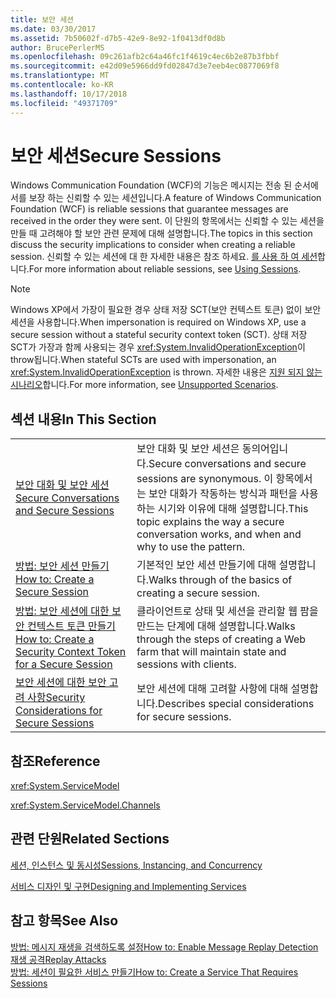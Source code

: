 ```yaml
---
title: 보안 세션
ms.date: 03/30/2017
ms.assetid: 7b50602f-d7b5-42e9-8e92-1f0413df0d8b
author: BrucePerlerMS
ms.openlocfilehash: 09c261afb2c64a46fc1f4619c4ec6b2e87b3fbbf
ms.sourcegitcommit: e42d09e5966dd9fd02847d3e7eeb4ec0877069f8
ms.translationtype: MT
ms.contentlocale: ko-KR
ms.lasthandoff: 10/17/2018
ms.locfileid: "49371709"
---
```

# <a name="secure-sessions"></a><span data-ttu-id="7935d-102">보안 세션</span><span class="sxs-lookup"><span data-stu-id="7935d-102">Secure Sessions</span></span>
<span data-ttu-id="7935d-103">Windows Communication Foundation (WCF)의 기능은 메시지는 전송 된 순서에서를 보장 하는 신뢰할 수 있는 세션입니다.</span><span class="sxs-lookup"><span data-stu-id="7935d-103">A feature of Windows Communication Foundation (WCF) is reliable sessions that guarantee messages are received in the order they were sent.</span></span> <span data-ttu-id="7935d-104">이 단원의 항목에서는 신뢰할 수 있는 세션을 만들 때 고려해야 할 보안 관련 문제에 대해 설명합니다.</span><span class="sxs-lookup"><span data-stu-id="7935d-104">The topics in this section discuss the security implications to consider when creating a reliable session.</span></span> <span data-ttu-id="7935d-105">신뢰할 수 있는 세션에 대 한 자세한 내용은 참조 하세요. [를 사용 하 여 세션](../../../../docs/framework/wcf/using-sessions.md)합니다.</span><span class="sxs-lookup"><span data-stu-id="7935d-105">For more information about reliable sessions, see [Using Sessions](../../../../docs/framework/wcf/using-sessions.md).</span></span>  
  
> [!NOTE]
>  <span data-ttu-id="7935d-106">Windows XP에서 가장이 필요한 경우 상태 저장 SCT(보안 컨텍스트 토큰) 없이 보안 세션을 사용합니다.</span><span class="sxs-lookup"><span data-stu-id="7935d-106">When impersonation is required on Windows XP, use a secure session without a stateful security context token (SCT).</span></span> <span data-ttu-id="7935d-107">상태 저장 SCT가 가장과 함께 사용되는 경우 <xref:System.InvalidOperationException>이 throw됩니다.</span><span class="sxs-lookup"><span data-stu-id="7935d-107">When stateful SCTs are used with impersonation, an <xref:System.InvalidOperationException> is thrown.</span></span> <span data-ttu-id="7935d-108">자세한 내용은 [지원 되지 않는 시나리오](../../../../docs/framework/wcf/feature-details/unsupported-scenarios.md)합니다.</span><span class="sxs-lookup"><span data-stu-id="7935d-108">For more information, see [Unsupported Scenarios](../../../../docs/framework/wcf/feature-details/unsupported-scenarios.md).</span></span>  
  
## <a name="in-this-section"></a><span data-ttu-id="7935d-109">섹션 내용</span><span class="sxs-lookup"><span data-stu-id="7935d-109">In This Section</span></span>  
  
|||  
|-|-|  
|[<span data-ttu-id="7935d-110">보안 대화 및 보안 세션</span><span class="sxs-lookup"><span data-stu-id="7935d-110">Secure Conversations and Secure Sessions</span></span>](../../../../docs/framework/wcf/feature-details/secure-conversations-and-secure-sessions.md)|<span data-ttu-id="7935d-111">보안 대화 및 보안 세션은 동의어입니다.</span><span class="sxs-lookup"><span data-stu-id="7935d-111">Secure conversations and secure sessions are synonymous.</span></span> <span data-ttu-id="7935d-112">이 항목에서는 보안 대화가 작동하는 방식과 패턴을 사용하는 시기와 이유에 대해 설명합니다.</span><span class="sxs-lookup"><span data-stu-id="7935d-112">This topic explains the way a secure conversation works, and when and why to use the pattern.</span></span>|  
|[<span data-ttu-id="7935d-113">방법: 보안 세션 만들기</span><span class="sxs-lookup"><span data-stu-id="7935d-113">How to: Create a Secure Session</span></span>](../../../../docs/framework/wcf/feature-details/how-to-create-a-secure-session.md)|<span data-ttu-id="7935d-114">기본적인 보안 세션 만들기에 대해 설명합니다.</span><span class="sxs-lookup"><span data-stu-id="7935d-114">Walks through of the basics of creating a secure session.</span></span>|  
|[<span data-ttu-id="7935d-115">방법: 보안 세션에 대한 보안 컨텍스트 토큰 만들기</span><span class="sxs-lookup"><span data-stu-id="7935d-115">How to: Create a Security Context Token for a Secure Session</span></span>](../../../../docs/framework/wcf/feature-details/how-to-create-a-security-context-token-for-a-secure-session.md)|<span data-ttu-id="7935d-116">클라이언트로 상태 및 세션을 관리할 웹 팜을 만드는 단계에 대해 설명합니다.</span><span class="sxs-lookup"><span data-stu-id="7935d-116">Walks through the steps of creating a Web farm that will maintain state and sessions with clients.</span></span>|  
|[<span data-ttu-id="7935d-117">보안 세션에 대한 보안 고려 사항</span><span class="sxs-lookup"><span data-stu-id="7935d-117">Security Considerations for Secure Sessions</span></span>](../../../../docs/framework/wcf/feature-details/security-considerations-for-secure-sessions.md)|<span data-ttu-id="7935d-118">보안 세션에 대해 고려할 사항에 대해 설명합니다.</span><span class="sxs-lookup"><span data-stu-id="7935d-118">Describes special considerations for secure sessions.</span></span>|  
  
## <a name="reference"></a><span data-ttu-id="7935d-119">참조</span><span class="sxs-lookup"><span data-stu-id="7935d-119">Reference</span></span>  
 <xref:System.ServiceModel>  
  
 <xref:System.ServiceModel.Channels>  
  
## <a name="related-sections"></a><span data-ttu-id="7935d-120">관련 단원</span><span class="sxs-lookup"><span data-stu-id="7935d-120">Related Sections</span></span>  
 [<span data-ttu-id="7935d-121">세션, 인스턴스 및 동시성</span><span class="sxs-lookup"><span data-stu-id="7935d-121">Sessions, Instancing, and Concurrency</span></span>](../../../../docs/framework/wcf/feature-details/sessions-instancing-and-concurrency.md)  
  
 [<span data-ttu-id="7935d-122">서비스 디자인 및 구현</span><span class="sxs-lookup"><span data-stu-id="7935d-122">Designing and Implementing Services</span></span>](../../../../docs/framework/wcf/designing-and-implementing-services.md)  
  
## <a name="see-also"></a><span data-ttu-id="7935d-123">참고 항목</span><span class="sxs-lookup"><span data-stu-id="7935d-123">See Also</span></span>  
 [<span data-ttu-id="7935d-124">방법: 메시지 재생을 검색하도록 설정</span><span class="sxs-lookup"><span data-stu-id="7935d-124">How to: Enable Message Replay Detection</span></span>](../../../../docs/framework/wcf/feature-details/how-to-enable-message-replay-detection.md)  
 [<span data-ttu-id="7935d-125">재생 공격</span><span class="sxs-lookup"><span data-stu-id="7935d-125">Replay Attacks</span></span>](../../../../docs/framework/wcf/feature-details/replay-attacks.md)  
 [<span data-ttu-id="7935d-126">방법: 세션이 필요한 서비스 만들기</span><span class="sxs-lookup"><span data-stu-id="7935d-126">How to: Create a Service That Requires Sessions</span></span>](../../../../docs/framework/wcf/feature-details/how-to-create-a-service-that-requires-sessions.md)
